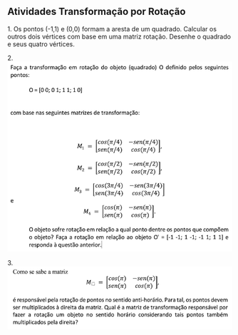 <h2>Atividades Transformação por Rotação</h2>

<p>1. Os pontos (-1,1) e (0,0) formam a aresta de um quadrado. Calcular os outros dois vértices com base em uma matriz rotação. Desenhe o quadrado e seus quatro vértices.</p>

<p>2. <img src="questao2.png"></p>

<p>3. <img src="questao3.png"></p>